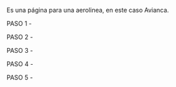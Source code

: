 Es una página para una aerolinea, en este caso Avianca.

PASO 1 - 

PASO 2 - 

PASO 3 - 

PASO 4 - 

PASO 5 - 